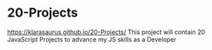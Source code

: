 # 20-Projects
https://klarasaurus.github.io/20-Projects/
This project will contain 20 JavaScript Projects to advance my JS skills as a Developer

